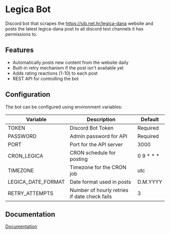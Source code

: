 # Legica Bot

Discord bot that scrapes the https://sib.net.hr/legica-dana website and posts the latest legica-dana post to all discord text channels it has permissions to.

## Features

- Automatically posts new content from the website daily
- Built-in retry mechanism if the post isn't available yet
- Adds rating reactions (1-10) to each post
- REST API for controlling the bot

## Configuration

The bot can be configured using environment variables:

| Variable | Description | Default |
|----------|-------------|---------|
| TOKEN | Discord Bot Token | Required |
| PASSWORD | Admin password for API | Required |
| PORT | Port for the API server | 3000 |
| CRON_LEGICA | CRON schedule for posting | 0 9 * * * |
| TIMEZONE | Timezone for the CRON job | utc |
| LEGICA_DATE_FORMAT | Date format used in posts | D.M.YYYY |
| RETRY_ATTEMPTS | Number of hourly retries if date check fails | 3 |

## Documentation

[Documentation](https://legica.jurmanovic.com/swagger)
